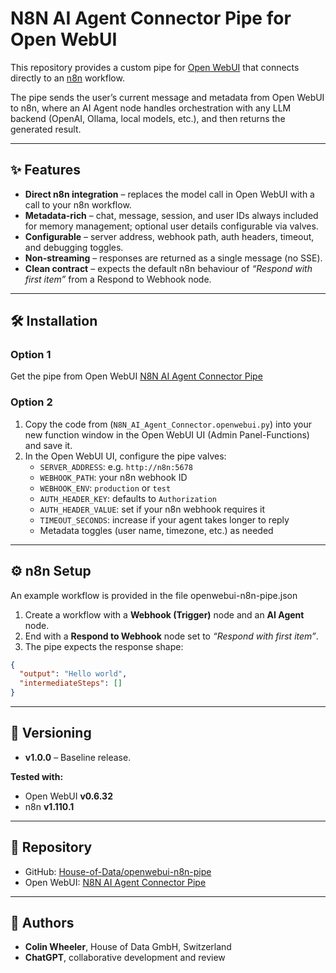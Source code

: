 # N8N AI Agent Connector Pipe for Open WebUI

This repository provides a custom pipe for [Open WebUI](https://github.com/open-webui/open-webui) 
that connects directly to an [n8n](https://n8n.io) workflow.

The pipe sends the user’s current message and metadata from Open WebUI to n8n, 
where an AI Agent node handles orchestration with any LLM backend (OpenAI, Ollama, local models, etc.), 
and then returns the generated result.

---

## ✨ Features
- **Direct n8n integration** – replaces the model call in Open WebUI with a call to your n8n workflow.
- **Metadata-rich** – chat, message, session, and user IDs always included for memory management; optional user details configurable via valves.
- **Configurable** – server address, webhook path, auth headers, timeout, and debugging toggles.
- **Non-streaming** – responses are returned as a single message (no SSE).
- **Clean contract** – expects the default n8n behaviour of *“Respond with first item”* from a Respond to Webhook node.

---

## 🛠 Installation
### Option 1
Get the pipe from Open WebUI [N8N AI Agent Connector Pipe](https://openwebui.com/f/colinwheeler/n8n_ai_agent_connector_pipe)
### Option 2
1. Copy the code from (`N8N_AI_Agent_Connector.openwebui.py`) into your new function window in the Open WebUI UI (Admin Panel-Functions) and save it.
2. In the Open WebUI UI, configure the pipe valves:
   - `SERVER_ADDRESS`: e.g. `http://n8n:5678`
   - `WEBHOOK_PATH`: your n8n webhook ID
   - `WEBHOOK_ENV`: `production` or `test`
   - `AUTH_HEADER_KEY`: defaults to `Authorization`
   - `AUTH_HEADER_VALUE`: set if your n8n webhook requires it
   - `TIMEOUT_SECONDS`: increase if your agent takes longer to reply
   - Metadata toggles (user name, timezone, etc.) as needed

---

## ⚙️ n8n Setup
An example workflow is provided in the file openwebui-n8n-pipe.json
1. Create a workflow with a **Webhook (Trigger)** node and an **AI Agent** node.
2. End with a **Respond to Webhook** node set to *“Respond with first item”*.
3. The pipe expects the response shape:
```json
{
  "output": "Hello world",
  "intermediateSteps": []
}
```
---

## 📌 Versioning
- **v1.0.0** – Baseline release.

**Tested with:**
- Open WebUI **v0.6.32**
- n8n **v1.110.1**

---

## 📂 Repository
- GitHub: [House-of-Data/openwebui-n8n-pipe](https://github.com/House-of-Data/openwebui-n8n-pipe)
- Open WebUI: [N8N AI Agent Connector Pipe](https://openwebui.com/f/colinwheeler/n8n_ai_agent_connector_pipe)

---

## 👤 Authors
- **Colin Wheeler**, House of Data GmbH, Switzerland  
- **ChatGPT**, collaborative development and review
